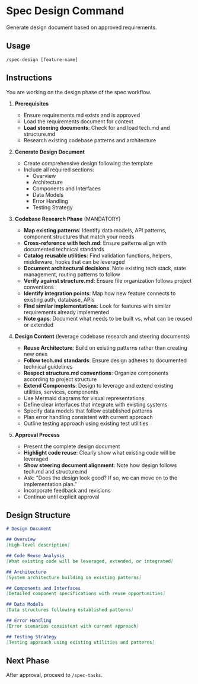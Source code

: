 # Spec Design Command

Generate design document based on approved requirements.

## Usage
```
/spec-design [feature-name]
```

## Instructions
You are working on the design phase of the spec workflow.

1. **Prerequisites**
   - Ensure requirements.md exists and is approved
   - Load the requirements document for context
   - **Load steering documents**: Check for and load tech.md and structure.md
   - Research existing codebase patterns and architecture

2. **Generate Design Document**
   - Create comprehensive design following the template
   - Include all required sections:
     - Overview
     - Architecture
     - Components and Interfaces
     - Data Models
     - Error Handling
     - Testing Strategy

3. **Codebase Research Phase** (MANDATORY)
   - **Map existing patterns**: Identify data models, API patterns, component structures that match your needs
   - **Cross-reference with tech.md**: Ensure patterns align with documented technical standards
   - **Catalog reusable utilities**: Find validation functions, helpers, middleware, hooks that can be leveraged
   - **Document architectural decisions**: Note existing tech stack, state management, routing patterns to follow
   - **Verify against structure.md**: Ensure file organization follows project conventions
   - **Identify integration points**: Map how new feature connects to existing auth, database, APIs
   - **Find similar implementations**: Look for features with similar requirements already implemented
   - **Note gaps**: Document what needs to be built vs. what can be reused or extended

4. **Design Content** (leverage codebase research and steering documents)
   - **Reuse Architecture**: Build on existing patterns rather than creating new ones
   - **Follow tech.md standards**: Ensure design adheres to documented technical guidelines
   - **Respect structure.md conventions**: Organize components according to project structure
   - **Extend Components**: Design to leverage and extend existing utilities, services, components
   - Use Mermaid diagrams for visual representations
   - Define clear interfaces that integrate with existing systems
   - Specify data models that follow established patterns
   - Plan error handling consistent with current approach
   - Outline testing approach using existing test utilities

5. **Approval Process**
   - Present the complete design document
   - **Highlight code reuse**: Clearly show what existing code will be leveraged
   - **Show steering document alignment**: Note how design follows tech.md and structure.md
   - Ask: "Does the design look good? If so, we can move on to the implementation plan."
   - Incorporate feedback and revisions
   - Continue until explicit approval

## Design Structure
```markdown
# Design Document

## Overview
[High-level description]

## Code Reuse Analysis
[What existing code will be leveraged, extended, or integrated]

## Architecture
[System architecture building on existing patterns]

## Components and Interfaces
[Detailed component specifications with reuse opportunities]

## Data Models
[Data structures following established patterns]

## Error Handling
[Error scenarios consistent with current approach]

## Testing Strategy
[Testing approach using existing utilities and patterns]
```

## Next Phase
After approval, proceed to `/spec-tasks`.
